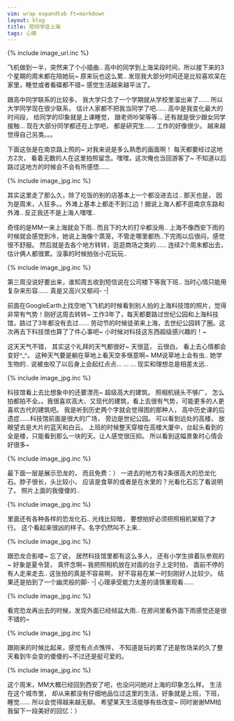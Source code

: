 ```yaml
---
vim: wrap expandtab ft=markdown
layout: blog
title: 陪同学逛上海
tags: 心情
---
```

{% include image_url.inc %}

飞机做到一半，突然来了个小插曲.. 高中的同学到上海呆段时间，所以接下来的3个星期的周末都在陪她玩~ 原来玩也这么累.. 发现我大部分时间还是比较喜欢呆在家里，睡觉或者看碟都不错~ 感觉生活越来越平淡了。

跟高中同学联系的比较多， 我大学只念了一个学期就从学校里溜出来了…… 所以大学同学现在很少联系， 估计人家都不把我当同学了吧…… 高中是我变化最大的时间段， 给同学的印象就是上课睡觉， 跟老师吵架等等... 还有就是很少跟女同学接触... 现在大部分同学都还在上学吧， 都是研究生…… 工作的好像很少。 越来越觉得自己另类。。。

下面这张是在南京路上照的~ 对我来说是多么熟悉的画面啊！ 每天都要经过这地方2次， 看着无数的人在这里拍照留念。嘿嘿，这次俺也当回游客了~ 不知道以后路过这地方的时候会不会有所感悟……

{% include image_jpg.inc %}

其实这里走了那么久，除了吃饭的别的店基本上一个都没进去过.. 那天也是， 因为是周末，人狂多。。外滩上基本上都走不到江边！据说上海人都不逛南京东路和外滩.. 反正我还不是上海人嘿嘿..

奇怪的是MM一来上海就会下雨.. 而且下的大的打伞都没用.. 上海不像西安下雨的时候就会感觉到冷，她说上海像个蒸笼，不管走哪里都热..下完雨以后很闷，感觉很不舒服。 然后就是去各个地方转转，逛逛商场之类的…… 连续2个周末都出去，估计俩人都很累。没事的时候拍张小花玩玩..

{% include image_jpg.inc %}

第三周没说好要出来，谁知周五收到短信说在公司楼下等我下班.. 当时心情只能用复杂来形容…… 真是又高兴又郁闷- -|

前面在GoogleEarth上找空地飞飞机的时候看到别人拍的上海科技馆的照片，觉得非常有气势！刚好这周去转转~ 工作3年了，每天都要路过世纪公园和上海科技馆，路过了3年都没有去过…… 劳动节的时候徒弟来上海，去世纪公园转了圈。这次再去下科技馆也算了了件心事吧~ 小时候对科技这东西超级感兴趣的！~

这天天气不错， 其实这个礼拜的天气都很好~ 天很蓝， 云很白。 看上去心情都会变好^_^。 这种天气要是躺在草地上看天空多惬意啊~ MM说草地上会有虫.. 她学生物的.. 说被虫咬了以后身上会起红点点... ... ... 现实和理想总是相差太远..

{% include image_jpg.inc %}

科技馆看上去比想象中的还要漂亮~ 超级高大的建筑。 照相机镜头不够广， 怎么拍都拍不全。。我很喜欢高大、又现代的建筑，看上去很有气势，可能更多的人更喜欢古代的建筑吧。 我是听到历史两个字就会觉得困的那种人， 高中历史课的后遗症……科技馆前面是很大的广场， 旁边是世纪公园。 可以看到远处的高楼， 放眼望去是大片的蓝天和白云。 上班的时候整天穿梭在高楼大厦中，台起头看到的全是楼，只能看到那么一块的天。让人感觉很压抑。 所以看到这幅景象时心情会好很多~

{% include image_jpg.inc %}

最下面一层是展示恐龙的， 而且免费：） 一进去的地方有2条很高大的恐龙化石。脖子很长，头比较小， 应该是食草的或者是在水里的？光看化石忘了看说明了。 照片上面的我傻傻的..

{% include image_jpg.inc %}

里面还有各种各样的恐龙化石.. 光线比较暗， 要想拍好必须把照相机架稳了才行。 这个看起来很凶的样子。名字仍然叫不上来..

{% include image_jpg.inc %}

跟恐龙合影喽~ 忘了说， 居然科技馆里都有这么多人， 还有小学生排着队参观的~ 好象是夏令营， 真怀念啊~ 我把照相机放在对面的台子上定时拍， 面前不停的有人走来走去.. 这张拍的真是不容易啊， 好不容易在某一时刻刚好人比较少。 结果还是拍到了一个幽灵般的脚- -| 心理承受能力太差的请慎重观看……

{% include image_jpg.inc %}

看完恐龙再出去的时候，发现外面已经倾盆大雨.. 在房间里看外面下雨感觉还是很不错的~

{% include image_jpg.inc %}

跟刚来的时候比起来，感觉有点点憔悴， 不知道是玩的累了还是牧场呆的久了整天看到牛会变的傻傻的~不过还是挺可爱的。

{% include image_jpg.inc %}

这个周末，MM大概已经回到西安了吧，也没问问她对上海的印象怎么样。 生活在这个城市里， 却从来都没有仔细地品位过这里的生活，好象就是上班，下班，睡觉…… 所以会觉得越来越无聊。 希望某天生活能够有些改变~ 同时谢谢MM给我留下一段美好的回忆：）

